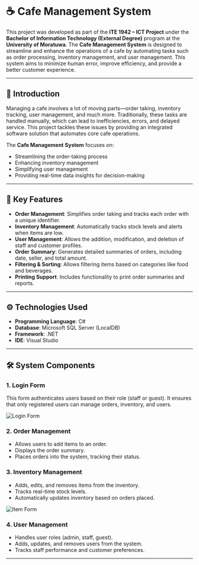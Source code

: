 # ☕ Cafe Management System

This project was developed as part of the **ITE 1942 – ICT Project** under the **Bachelor of Information Technology (External Degree)** program at the **University of Moratuwa**. The **Cafe Management System** is designed to streamline and enhance the operations of a cafe by automating tasks such as order processing, inventory management, and user management. This system aims to minimize human error, improve efficiency, and provide a better customer experience.

---

## 📖 Introduction

Managing a cafe involves a lot of moving parts—order taking, inventory tracking, user management, and much more. Traditionally, these tasks are handled manually, which can lead to inefficiencies, errors, and delayed service. This project tackles these issues by providing an integrated software solution that automates core cafe operations.

The **Cafe Management System** focuses on:
- Streamlining the order-taking process
- Enhancing inventory management
- Simplifying user management
- Providing real-time data insights for decision-making

---

## 🌟 Key Features

- **Order Management**: Simplifies order taking and tracks each order with a unique identifier.
- **Inventory Management**: Automatically tracks stock levels and alerts when items are low.
- **User Management**: Allows the addition, modification, and deletion of staff and customer profiles.
- **Order Summary**: Generates detailed summaries of orders, including date, seller, and total amount.
- **Filtering & Sorting**: Allows filtering items based on categories like food and beverages.
- **Printing Support**: Includes functionality to print order summaries and reports.

---

## ⚙️ Technologies Used

- **Programming Language**: C#
- **Database**: Microsoft SQL Server (LocalDB)
- **Framework**: .NET
- **IDE**: Visual Studio

---

## 🛠️ System Components

### 1. **Login Form**
This form authenticates users based on their role (staff or guest). It ensures that only registered users can manage orders, inventory, and users.

![Login Form](https://github.com/user-attachments/assets/31c487a4-6567-4359-b31c-0385aedf37cf)

### 2. **Order Management**
- Allows users to add items to an order.
- Displays the order summary.
- Places orders into the system, tracking their status.

### 3. **Inventory Management**
- Adds, edits, and removes items from the inventory.
- Tracks real-time stock levels.
- Automatically updates inventory based on orders placed.

![Item Form](https://github.com/user-attachments/assets/48ef36e4-b94d-487c-a204-57dd7012361a)

### 4. **User Management**
- Handles user roles (admin, staff, guest).
- Adds, updates, and removes users from the system.
- Tracks staff performance and customer preferences.

---
